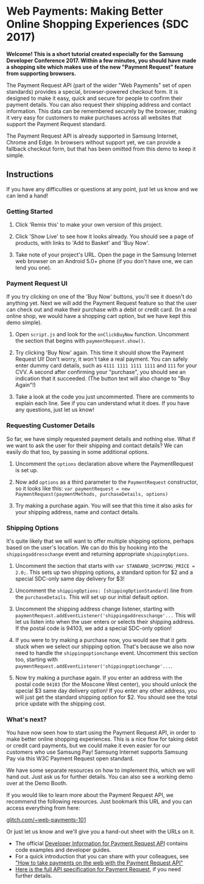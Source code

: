 # Web Payments: Making Better Online Shopping Experiences (SDC 2017)

**Welcome! This is a short tutorial created especially for the Samsung Developer Conference 2017. Within a few minutes, you should have made a shopping site which makes use of the new "Payment Request" feature from supporting browsers.**
 
The Payment Request API (part of the wider "Web Payments" set of open standards) provides a special, browser-powered checkout form. It is designed to make it easy, quick and secure for people to confirm their payment details. You can also request their shipping address and contact information. This data can be remembered securely by the browser, making it very easy for customers to make purchases across all websites that support the Payment Request standard.

The Payment Request API is already supported in Samsung Internet, Chrome and Edge. In browsers without support yet, we can provide a fallback checkout form, but that has been omitted from this demo to keep it simple.

## Instructions

If you have any difficulties or questions at any point, just let us know and we can lend a hand!

### Getting Started

1. Click 'Remix this' to make your own version of this project.

1. Click 'Show Live' to see how it looks already. You should see a page of products, with links to 'Add to Basket' and 'Buy Now'.

1. Take note of your project's URL. Open the page in the Samsung Internet web browser on an Android 5.0+ phone (if you don't have one, we can lend you one).

### Payment Request UI

If you try clicking on one of the 'Buy Now' buttons, you'll see it doesn't do anything yet. Next we will add the Payment Request feature so that the user can check out and make their purchase with a debit or credit card. (In a real online shop, we would have a shopping cart option, but we have kept this demo simple).

1. Open `script.js` and look for the `onClickBuyNow` function. Uncomment the section that begins with `paymentRequest.show()`.

1. Try clicking 'Buy Now' again. This time it should show the Payment Request UI! Don't worry, it won't take a real payment. You can safely enter dummy card details, such as `4111 1111 1111 1111` and `111` for your CVV. A second after confirming your "purchase", you should see an indication that it succeeded. (The button text will also change to "Buy Again"!)

1. Take a look at the code you just uncommented. There are comments to explain each line. See if you can understand what it does. If you have any questions, just let us know!

### Requesting Customer Details

So far, we have simply requested payment details and nothing else. What if we want to ask the user for their shipping and contact details? We can easily do that too, by passing in some additional options.

1. Uncomment the `options` declaration above where the PaymentRequest is set up. 

1. Now add `options` as a third parameter to the `PaymentRequest` constructor, so it looks like this: `var paymentRequest = new PaymentRequest(paymentMethods, purchaseDetails, options)`

1. Try making a purchase again. You will see that this time it also asks for your shipping address, name and contact details.

### Shipping Options

It's quite likely that we will want to offer multiple shipping options, perhaps based on the user's location. We can do this by hooking into the `shippingaddresschange` event and returning appropriate `shippingOptions`.

1. Uncomment the section that starts with `var STANDARD_SHIPPING_PRICE = 2.0;`. This sets up two shipping options, a standard option for $2 and a special SDC-only same day delivery for $3!

1. Uncomment the `shippingOptions: [shippingOptionStandard]` line from the `purchaseDetails`. This will set up our initial default option.

1. Uncomment the shipping address change listener, starting with `paymentRequest.addEventListener('shippingaddresschange'...` This will let us listen into when the user enters or selects their shipping address. If the postal code is 94103, we add a special SDC-only option!

1. If you were to try making a purchase now, you would see that it gets stuck when we select our shipping option. That's because we also now need to handle the `shippingoptionchange` event. Uncomment this section too, starting with `paymentRequest.addEventListener('shippingoptionchange'...`.

1. Now try making a purchase again. If you enter an address with the postal code `94103` (for the Moscone West center), you should unlock the special $3 same day delivery option! If you enter any other address, you will just get the standard shipping option for $2. You should see the total price update with the shipping cost.


### What's next?

You have now seen how to start using the Payment Request API, in order to make better online shopping experiences. This is a nice flow for taking debit or credit card payments, but we could make it even easier for our customers who use Samsung Pay! Samsung Internet supports Samsung Pay via this W3C Payment Request open standard.

We have some separate resources on how to implement this, which we will hand out. Just ask us for further details. You can also see a working demo over at
the Demo Booth.

If you would like to learn more about the Payment Request API, we recommend the following resources. Just bookmark this URL and you can access everything from here: 

[glitch.com/~web-payments-101](https://glitch.com/~web-payments-101)

Or just let us know and we'll give you a hand-out sheet with the URLs on it.

* The official [Developer Information for Payment Request API](https://github.com/w3c/payment-request-info) contains code examples and developer guides.
* For a quick introduction that you can share with your colleagues, see ["How to take payments on the web with the Payment Request API"](https://medium.com/samsung-internet-dev/how-to-take-payments-on-the-web-with-the-payment-request-api-a523f6fc7c1f)
* [Here is the full API specification for Payment Request](https://www.w3.org/TR/payment-request/), if you need further details.
